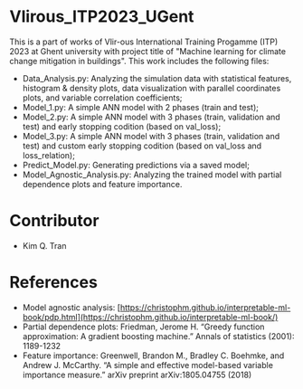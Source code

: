 # Vlirous_ITP2023_UGent
This is a part of works of Vlir-ous International Training Progamme (ITP) 2023 at Ghent university with project title of "Machine learning for climate change mitigation in buildings". This work includes the following files:
- Data_Analysis.py: Analyzing the simulation data with statistical features, histogram & density plots, data visualization with parallel coordinates plots, and variable correlation coefficients;
- Model_1.py: A simple ANN model with 2 phases (train and test);
- Model_2.py: A simple ANN model with 3 phases (train, validation and test) and early stopping codition (based on val_loss);
- Model_3.py: A simple ANN model with 3 phases (train, validation and test) and custom early stopping codition (based on val_loss and loss_relation);
- Predict_Model.py: Generating predictions via a saved model;
- Model_Agnostic_Analysis.py: Analyzing the trained model with partial dependence plots and feature importance.

# Contributor
- Kim Q. Tran

# References
- Model agnostic analysis: [https://christophm.github.io/interpretable-ml-book/pdp.html](https://christophm.github.io/interpretable-ml-book/)
- Partial dependence plots: Friedman, Jerome H. “Greedy function approximation: A gradient boosting machine.” Annals of statistics (2001): 1189-1232
- Feature importance: Greenwell, Brandon M., Bradley C. Boehmke, and Andrew J. McCarthy. “A simple and effective model-based variable importance measure.” arXiv preprint arXiv:1805.04755 (2018)
